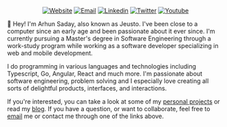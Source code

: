 <div align="center">
  
  <a href="https://jeusto.com">![Website](https://img.shields.io/badge/Website-4F7942?style=for-the-badge&logo=About.me&logoColor=white)</a>
  <a href="mailto:arhunsad@gmail.com">![Email](https://img.shields.io/badge/Email-d4a14e?style=for-the-badge&logo=Minutemailer&logoColor=white)</a>
  <a href="https://www.linkedin.com/in/asaday/">![Linkedin](https://img.shields.io/badge/LinkedIn-0e76a8?style=for-the-badge&logo=LinkedIn&logoColor=white)</a>
  <a href="https://twitter.com/Jeustoo">![Twitter](https://img.shields.io/badge/Twitter-26a7de?style=for-the-badge&logo=Twitter&logoColor=white)</a>
  <a href="https://www.youtube.com/c/Jeusto">![Youtube](https://img.shields.io/badge/Youtube-c4302b?style=for-the-badge&logo=Youtube&logoColor=white)</a>
  
</div>

👋 Hey! I'm Arhun Saday, also known as Jeusto. I've been close to a computer since an early age and been passionate about it ever since. I'm currently pursuing a Master's degree in Software Engineering through a work-study program while working as a software developer specializing in web and mobile development.

I do programming in various languages and technologies including Typescript, Go, Angular, React and much more. I'm passionate about software engineering, problem solving and I especially love creating all sorts of delightful products, interfaces, and interactions.

If you're interested, you can take a look at some of my <a href="https://jeusto.com/projects">personal projects</a> or read my <a href="https://jeusto.com/blog">blog</a>. If you have a question, or want to collaborate, feel free to <a href="mailto:arhunsad@gmail.com">email</a> me or contact me through one of the links above.
